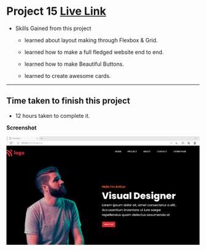# Project 15  [Live Link](https://full-stack-js-project-15.vercel.app)

- Skills Gained from this project

  - learned about layout making through Flexbox & Grid.

  - learned how to make a full fledged website end to end.

  - learned how to make Beautiful Buttons.

  - learned to create awesome cards.

---

## Time taken to finish this project

- 12 hours taken to complete it.

**Screenshot**

![Portfolio](/screenshot/protfolio.png)

